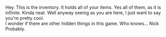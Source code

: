 Hey. This is the inventory. It holds all of your items. Yes all of them, as it is infinite. Kinda neat. Well anyway seeing as you are here, I just want to say you're pretty cool.
<br />
I wonder if there are other hidden things in this game. Who knows... Nick Probably.